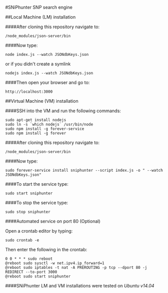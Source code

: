 #SNiPhunter SNP search engine


##Local Machine (LM) installation

####After cloning this repository navigate to:

    /node_modules/json-server/bin

####Now type:

    node index.js --watch JSONdbKeys.json

or if you didn't create a symlink

    nodejs index.js --watch JSONdbKeys.json

####Then open your browser and go to:

    http://localhost:3000

##Virtual Machine (VM) installation

####SSH into the VM and run the following commands:

    sudo apt-get install nodejs
    sudo ln -s `which nodejs` /usr/bin/node
    sudo npm install -g forever-service
    sudo npm install -g forever

####After cloning this repository navigate to:

    /node_modules/json-server/bin

####Now type:

    sudo forever-service install sniphunter --script index.js -o " --watch JSONdbKeys.json"

####To start the service type:

    sudo start sniphunter

####To stop the service type:

    sudo stop sniphunter

####Automated service on port 80 (Optional)

Open a crontab editor by typing:

    sudo crontab -e

Then enter the following in the crontab:

    0 0 * * * sudo reboot
    @reboot sudo sysctl -w net.ipv4.ip_forward=1
    @reboot sudo iptables -t nat -A PREROUTING -p tcp --dport 80 -j REDIRECT --to-port 3000
    @reboot sudo start sniphunter

####SNiPhunter LM and VM installations were tested on *Ubuntu v14.04*